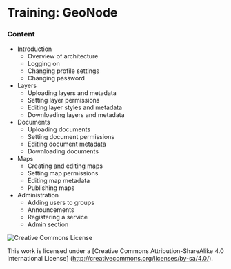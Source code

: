 # Training: GeoNode
### Content
* Introduction
    * Overview of architecture
    * Logging on    * Changing profile settings
    * Changing password
* Layers
    * Uploading layers and metadata    * Setting layer permissions    * Editing layer styles and metadata
    * Downloading layers and metadata
* Documents
    * Uploading documents    * Setting document permissions
    * Editing document metadata    * Downloading documents
* Maps
    * Creating and editing maps
    * Setting map permissions
    * Editing map metadata
    * Publishing maps
* Administration    * Adding users to groups
    * Announcements    * Registering a service
    * Admin section
![](https://i.creativecommons.org/l/by-sa/4.0/88x31.png "Creative Commons License")

This work is licensed under a [Creative Commons Attribution-ShareAlike 4.0 International License] (http://creativecommons.org/licenses/by-sa/4.0/).